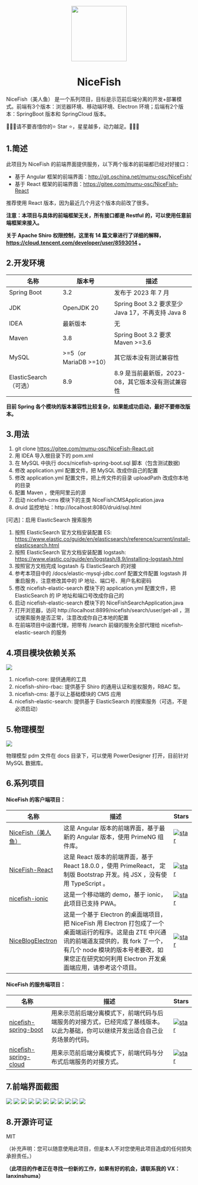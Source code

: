 <p align="center">
    <img width="150" src="https://gitee.com/mumu-osc/nicefish-spring-boot/raw/master/docs/imgs/nice-fish.png">
</p>

<h1 align="center">NiceFish</h1>

<p align="left">
NiceFish（美人鱼） 是一个系列项目，目标是示范前后端分离的开发+部署模式。前端有3个版本：浏览器环境、移动端环境、Electron 环境；后端有2个版本：SpringBoot 版本和 SpringCloud 版本。
</p>

<p>
🚀🚀🚀请不要吝惜你的⭐️ Star ⭐️，星星越多，动力越足。🚀🚀🚀
</p>

## 1.简述

此项目为 NiceFish 的前端界面提供服务，以下两个版本的前端都已经对好接口：

- 基于 Angular 框架的前端界面：http://git.oschina.net/mumu-osc/NiceFish/
- 基于 React 框架的前端界面：https://gitee.com/mumu-osc/NiceFish-React

推荐使用 React 版本，因为最近几个月这个版本向前改了很多。

**注意：本项目与具体的前端框架无关，所有接口都是 Restful 的，可以使用任意前端框架来接入。**

**关于 Apache Shiro 权限控制，这里有 14 篇文章进行了详细的解释， https://cloud.tencent.com/developer/user/8593014 。**

## 2.开发环境

| 名称                  | 版本号                 | 描述                                              |
| --------------------- | ---------------------- | ------------------------------------------------- |
| Spring Boot           | 3.2                    | 发布于 2023 年 7 月                               |
| JDK                   | OpenJDK 20             | Spring Boot 3.2 要求至少 Java 17，不再支持 Java 8 |
| IDEA                  | 最新版本               | 无                                                |
| Maven                 | 3.8                    | Spring Boot 3.2 要求 Maven >=3.6                  |
| MySQL                 | >=5（or MariaDB >=10） | 其它版本没有测试兼容性                            |
| ElasticSearch（可选） | 8.9                    | 8.9 是当前最新版，2023-08，其它版本没有测试兼容性 |

**目前 Spring 各个模块的版本兼容性比较复杂，如果能成功启动，最好不要修改版本。**

## 3.用法

1. git clone https://gitee.com/mumu-osc/NiceFish-React.git
1. 用 IDEA 导入根目录下的 pom.xml
1. 在 MySQL 中执行 docs/nicefish-spring-boot.sql 脚本（包含测试数据)
1. 修改 application.yml 配置文件，把 MySQL 改成你自己的配置
1. 修改 application.yml 配置文件，把上传文件的目录 uploadPath 改成你本地的目录
1. 配置 Maven ，使用阿里云的源
1. 启动 nicefish-cms 模块下的主类 NiceFishCMSApplication.java
1. druid 监控地址：http://localhost:8080/druid/sql.html

[可选]：启用 ElasticSearch 搜索服务

1. 按照 ElasticSearch 官方文档安装配置 ES: https://www.elastic.co/guide/en/elasticsearch/reference/current/install-elasticsearch.html
1. 按照 ElasticSearch 官方文档安装配置 logstash: https://www.elastic.co/guide/en/logstash/8.9/installing-logstash.html
1. 按照官方文档完成 logstash 与 ElasticSearch 的对接
1. 参考本项目中的 /docs/elastic-mysql-jdbc.conf 配置文件配置 logstash 并重启服务，注意修改其中的 IP 地址、端口号、用户名和密码
1. 修改 nicefish-elastic-search 模块下的 application.yml 配置文件，把 ElasticSearch 的 IP 地址和端口号改成你自己的
1. 启动 nicefish-elastic-search 模块下的 NiceFishSearchApplication.java
1. 打开浏览器，访问 http://localhost:8899/nicefish/search/user/get-all ，测试搜索服务是否正常，注意改成你自己本地的配置
1. 在前端项目中设置代理，把带有 /search 前缀的服务全部代理给 nicefish-elastic-search 的服务

## 4.项目模块依赖关系

<img src="https://gitee.com/mumu-osc/nicefish-spring-boot/raw/master/docs/imgs/maven-modules.png">

1. nicefish-core: 提供通用的工具
1. nicefish-shiro-rbac: 提供基于 Shiro 的通用认证和鉴权服务，RBAC 型。
1. nicefish-cms: 基于以上基础模块的 CMS 应用
1. nicefish-elastic-search: 提供基于 ElasticSearch 的搜索服务（可选，不是必须启动）

## 5.物理模型

<img src="https://gitee.com/mumu-osc/nicefish-spring-boot/raw/master/docs/imgs/pdm.png">

物理模型 pdm 文件在 docs 目录下，可以使用 PowerDesigner 打开，目前针对 MySQL 数据库。

## 6.系列项目

<h4>NiceFish 的客户端项目：</h4>

| 名称 | 描述 | Stars |
| --- | --- | --- |
| [NiceFish（美人鱼）](http://git.oschina.net/mumu-osc/NiceFish/) | 这是 Angular 版本的前端界面，基于最新的 Angular 版本，使用 PrimeNG 组件库。 | <a href='https://gitee.com/mumu-osc/NiceFish/stargazers'><img src='https://gitee.com/mumu-osc/NiceFish/badge/star.svg?theme=gvp' alt='star'></img></a> |
| [NiceFish-React](https://gitee.com/mumu-osc/NiceFish-React) | 这是 React 版本的前端界面，基于 React 18.0.0 ，使用 PrimeReact， 定制版 Bootstrap 开发。纯 JSX ，没有使用 TypeScript 。 | <a href='https://gitee.com/mumu-osc/NiceFish-React/stargazers'><img src='https://gitee.com/mumu-osc/NiceFish-React/badge/star.svg?theme=dark' alt='star'></img></a> |
| [nicefish-ionic](http://git.oschina.net/mumu-osc/nicefish-ionic) | 这是一个移动端的 demo，基于 ionic，此项目已支持 PWA。 | <a href='https://gitee.com/mumu-osc/nicefish-ionic/stargazers'><img src='https://gitee.com/mumu-osc/nicefish-ionic/badge/star.svg?theme=dark' alt='star'></img></a> |
| [NiceBlogElectron](https://gitee.com/mumu-osc/NiceBlogElectron) | 这是一个基于 Electron 的桌面端项目，把 NiceFish 用 Electron 打包成了一个桌面端运行的程序。这是由 ZTE 中兴通讯的前端道友提供的，我 fork 了一个，有几个 node 模块的版本号老要改，如果您正在研究如何利用 Electron 开发桌面端应用，请参考这个项目。 | <a href='https://gitee.com/mumu-osc/NiceBlogElectron/stargazers'><img src='https://gitee.com/mumu-osc/NiceBlogElectron/badge/star.svg?theme=dark' alt='star'></img></a> |

<h4>NiceFish 的服务端项目：</h4>

| 名称 | 描述 | Stars |
| --- | --- | --- |
| [nicefish-spring-boot](https://gitee.com/mumu-osc/nicefish-spring-boot) | 用来示范前后端分离模式下，前端代码与后端服务的对接方式，已经完成了基线版本。以此为基础，你可以继续开发出适合自己业务场景的代码。 | <a href='https://gitee.com/mumu-osc/nicefish-spring-boot/stargazers'><img src='https://gitee.com/mumu-osc/nicefish-spring-boot/badge/star.svg?theme=dark' alt='star'></img></a> |
| [nicefish-spring-cloud](https://gitee.com/mumu-osc/nicefish-spring-cloud) | 用来示范前后端分离模式下，前端代码与分布式后端服务的对接方式。 | <a href='https://gitee.com/mumu-osc/nicefish-spring-cloud/stargazers'><img src='https://gitee.com/mumu-osc/nicefish-spring-cloud/badge/star.svg?theme=dark' alt='star'></img></a> |

## 7.前端界面截图

<img src="https://gitee.com/mumu-osc/NiceFish-React/raw/master/src/assets/images/1.png">

<img src="https://gitee.com/mumu-osc/NiceFish-React/raw/master/src/assets/images/2.png">

<img src="https://gitee.com/mumu-osc/NiceFish-React/raw/master/src/assets/images/3.png">

<img src="https://gitee.com/mumu-osc/NiceFish-React/raw/master/src/assets/images/4.png">

<img src="https://gitee.com/mumu-osc/NiceFish-React/raw/master/src/assets/images/5.png">

<img src="https://gitee.com/mumu-osc/NiceFish-React/raw/master/src/assets/images/6.png">

<img src="https://gitee.com/mumu-osc/NiceFish-React/raw/master/src/assets/images/7.png">

<img src="https://gitee.com/mumu-osc/NiceFish-React/raw/master/src/assets/images/8.png">

<img src="https://gitee.com/mumu-osc/NiceFish-React/raw/master/src/assets/images/9.png">

<img src="https://gitee.com/mumu-osc/NiceFish-React/raw/master/src/assets/images/11.png">

<img src="https://gitee.com/mumu-osc/NiceFish-React/raw/master/src/assets/images/12.png">

## 8.开源许可证

MIT

（补充声明：您可以随意使用此项目，但是本人不对您使用此项目造成的任何损失承担责任。）

**（此项目的作者正在寻找一份新的工作，如果有好的机会，请联系我的 VX： lanxinshuma）**
